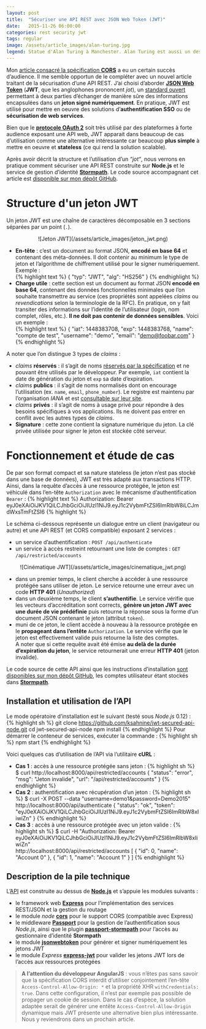 ```yaml
---
layout: post
title:  "Sécuriser une API REST avec JSON Web Token (JWT)"
date:   2015-11-26 06:00:00
categories: rest security jwt
tags: regular
image: /assets/article_images/alan-turing.jpg
legend: Statue d'Alan Turing à Manchester. Alan Turing est aussi un des pères de la cryptographie moderne.
---
```


Mon [article consacré la spécification **CORS**](http://blog.inovia-conseil.fr/?p=202) a eu un certain succès d’audience. Il me semble opportun de le compléter avec un nouvel article traitant de la sécurisation d’une API REST.
J’ai choisi d’aborder [**JSON Web Token**](http://jwt.io/) (**JWT**, que les anglophones prononcent *jot*), un [standard ouvert](https://tools.ietf.org/html/rfc7519) permettant à deux parties d’échanger de manière sûre des informations encapsulées dans un **jeton signé numériquement**.
En pratique, JWT est utilisé pour mettre en oeuvre des solutions d’**authentification SSO** ou de **sécurisation de web services**.

Bien que le [**protocole OAuth 2**](http://oauth.net/2/) soit très utilisé par des plateformes à forte audience exposant une API web, JWT apparait dans beaucoup de cas d’utilisation comme une alternative intéressante car beaucoup **plus simple** à mettre en oeuvre et **stateless** (ce qui rend la solution scalable).

Après avoir décrit la structure et l’utilisation d’un *“jot“*, nous verrons en pratique comment sécuriser une API REST construite sur **Node.js** et le service de gestion d’identité [**Stormpath**](https://stormpath.com/). Le code source accompagnant cet article est [disponible sur mon dépôt GitHub](https://github.com/ksahnine/jwt-secured-api-node).

# Structure d'un jeton JWT
Un jeton JWT est une chaîne de caractères décomposable en 3 sections séparées par un point (`.`).
<center>![Jeton JWT](/assets/article_images/jeton_jwt.png)</center>

- **En-tête** : c’est un document au format JSON, **encodé en base 64** et contenant des méta-données. Il doit contenir au minimum le type de jeton et l’algorithme de chiffrement utilisé pour le signer numériquement. <br/>Exemple :<br />
{% highlight text %}
{
  "typ": "JWT",
  "alg": "HS256"
}
{% endhighlight %}
- **Charge utile** : cette section est un document au format JSON **encodé en base 64**, contenant des données fonctionnelles minimales que l’on souhaite transmettre au service (ces propriétés sont appelées *claims* ou *revendications* selon la terminologie de la RFC). En pratique, on y fait transiter des informations sur l’identité de l’utilisateur (login, nom complet, rôles, etc.). **Il ne doit pas contenir de données sensibles**. Voici un exemple :<br/>
{% highlight text %}
{
  "iat": 1448383708,
  "exp": 1448383768,
  "name": "compte de test",
  "username": "demo",
  "email": "demo@foobar.com"
}
{% endhighlight %}

A noter que l’on distingue 3 types de *claims* :
  - *claims* **réservés** : il s’agit de noms [réservés par la spécification](http://self-issued.info/docs/draft-ietf-oauth-json-web-token.html#RegisteredClaimName) et ne pouvant être utilisés par le développeur. Par exemple, `iat` contient la date de génération du jeton et `exp` sa date d’expiration.
  - *claims* **publics** : il s’agit de noms normalisés dont on encourage l’utilisation (ex. `name`, `email`, `phone_number`). Le registre est maintenu par l’organisation *IANA* et est [consultable sur leur site](http://www.iana.org/assignments/jwt/jwt.xhtml).
  - *claims* **privés** : il s’agit de noms à usage privé pour répondre à des besoins spécifiques à vos applications. Ils ne doivent pas entrer en conflit avec les autres types de *claims*.
- **Signature** : cette zone contient la signature numérique du jeton. La clé privée utilisée pour signer le jeton est stockée côté serveur.

# Fonctionnement et étude de cas
De par son format compact et sa nature stateless (le jeton n’est pas stocké dans une base de données), JWT est très adapté aux transactions HTTP.<br/>
Ainsi, dans la requête d’accès à une ressource protégée, le jeton est véhiculé dans l’en-tête `Authorization` avec le mécanisme d’authentification `Bearer` :
{% highlight text %}
Authorization: Bearer eyJ0eXAiOiJKV1QiLCJhbGciOiJIUzI1NiJ9.eyJ1c2VybmFtZSI6ImRlbW8iLCJmdWxsTmFtZSI6
{% highlight %}

Le schéma ci-dessous représente un dialogue entre un client (navigateur ou autre) et une API REST (et CORS compatible) exposant 2 services :
- un service d’authentification : `POST /api/authenticate`
- un service à accès restreint retournant une liste de comptes : `GET /api/restricted/accounts`

<center>![Cinématique JWT](/assets/article_images/cinematique_jwt.png)</center>

- dans un premier temps, le client cherche à accéder à une ressource protégée sans utiliser de jeton. Le service retourne une erreur avec un code **HTTP 401** (*Unauthorized*)
- dans un deuxième temps, le client **s’authentifie**. Le service vérifie que les vecteurs d’accréditation sont corrects, **génère un jeton JWT avec une durée de vie prédéfinie** puis retourne la réponse sous la forme d’un document JSON contenant le jeton (attribut `token`).
- muni de ce jeton, le client accède à nouveau à la ressource protégée en le **propageant dans l’entête** `Authorization`. Le service vérifie que le jeton est effectivement valide puis retourne la liste des comptes.<br/>A noter que si cette requête avait été émise **au delà de la durée d’expiration du jeton**, le service retournerait une erreur **HTTP 401** (jeton invalide).

Le code source de cette API ainsi que les instructions d’installation [sont disponibles sur mon dépôt GitHub](https://github.com/ksahnine/jwt-secured-api-node), les comptes utilisateur étant stockés dans [**Stormpath**](https://stormpath.com/).

## Installation et utilisation de l’API
Le mode opératoire d’installation est le suivant (testé sous *Node.js* 0.12) :
{% highlight sh %}
git clone https://github.com/ksahnine/jwt-secured-api-node.git
cd jwt-secured-api-node
npm install
{% endhighlight %}
Pour démarrer le conteneur de services, exécuter la commande :
{% highlight sh %}
npm start
{% endhighlight %}

Voici quelques cas d’utilisation de l’API via l’utilitaire **cURL** :

- **Cas 1** : accès à une ressource protégée sans jeton :
{% highlight sh %}
$ curl http://localhost:8000/api/restricted/accounts
{
  "status": "error",
  "msg": "Jeton invalide",
  "url": "/api/restricted/accounts"
}
{% endhighlight %}
- **Cas 2** : authentification avec récupération d’un jeton :
{% highlight sh %}
$ curl -X POST --data "username=demo1&password=Demo2015" http://localhost:8000/api/authenticate
{
  "status": "ok",
  "token": "eyJ0eXAiOiJKV1QiLCJhbGciOiJIUzI1NiJ9.eyJ1c2VybmFtZSI6ImRlbW8xIiwiZn"
}
{% endhighlight %}
- **Cas 3** : accès à une ressource protégée avec un jeton valide :
{% highlight sh %}
$ curl -H "Authorization: Bearer eyJ0eXAiOiJKV1QiLCJhbGciOiJIUzI1NiJ9.eyJ1c2VybmFtZSI6ImRlbW8xIiwiZn" \
        http://localhost:8000/api/restricted/accounts
[
  {
    "id": 0,
    "name": "Account 0"
  },
  {
    "id": 1,
    "name": "Account 1"
  }
]
{% endhighlight %}

## Description de la pile technique
L’[API](https://github.com/ksahnine/jwt-secured-api-node) est construite au dessus de [**Node.js**](https://nodejs.org/) et s’appuie les modules suivants :
- le framework web [**Express**](https://github.com/strongloop/express) pour l’implémentation des services REST/JSON et la gestion du routage
- le module *node* [**cors**](https://github.com/expressjs/cors) pour le support CORS (compatible avec Express)
- le middleware [**Passport**](http://passportjs.org/) pour la gestion de l’authentification sous *Node.js*, ainsi que le plugin [**passport-stormpath**](https://github.com/stormpath/passport-stormpath) pour l’accès au gestionnaire d’identité **Stormpath**
- le module [**jsonwebtoken**](https://github.com/auth0/node-jsonwebtoken) pour générer et signer numériquement les jetons JWT
- le module *Express* [**express-jwt**](https://github.com/auth0/express-jwt) pour valider les jetons JWT lors de l’accès aux ressources protégées

> **A l’attention du développeur AngularJS** : vous n’êtes pas sans savoir que la spécification CORS interdit d’utiliser conjointement l’en-tête `Access-Control-Allow-Origin: *` et la propriété XHR `withCredentials: true`. Dans cette configuration, il n’est par exemple pas possible de propager un cookie de session. Dans le cas d’espèce, la solution adaptée serait de générer une entête `Access-Control-Allow-Origin` dynamique mais JWT présente une alternative bien plus intéressante. Nous y reviendrons dans un prochain article.

[jekyll]:      http://jekyllrb.com
[jekyll-gh]:   https://github.com/jekyll/jekyll
[jekyll-help]: https://github.com/jekyll/jekyll-help
